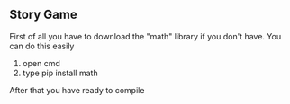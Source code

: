 ## Story Game
<p>First of all you have to download the "math" library if you don't have. You can do this easily </p>
<ol> 
  <li>open cmd</li>
  <li>type pip install math</li>
</ol>
<p>After that you have ready to compile</p>
